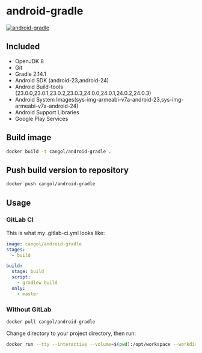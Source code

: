 # android-gradle
[![android-gradle](http://dockeri.co/image/cangol/android-gradle)](https://hub.docker.com/r/cangol/android-gradle/)

## Included
* OpenJDK 8
* Git
* Gradle 2.14.1
* Android SDK (android-23,android-24)
* Android Build-tools (23.0.0,23.0.1,23.0.2,23.0.3,24.0.0,24.0.1,24.0.2,24.0.3)
* Android System Images(sys-img-armeabi-v7a-android-23,sys-img-armeabi-v7a-android-24)
* Android Support Libraries
* Google Play Services

## Build image

```bash
docker build -t cangol/android-gradle .
```

## Push build version to repository

```bash
docker push cangol/android-gradle
```

## Usage

### GitLab CI

This is what my .gitlab-ci.yml looks like:

```yaml
image: cangol/android-gradle
stages:
  - build

build:
  stage: build
  script:
    - gradlew build
  only:
    - master

```

### Without GitLab

```bash
docker pull cangol/android-gradle
```

Change directory to your project directory, then run:

```bash
docker run --tty --interactive --volume=$(pwd):/opt/workspace --workdir=/opt/workspace --rm lerk/android  /bin/sh -c "./gradlew build"
```
